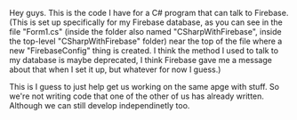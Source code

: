 Hey guys. This is the code I have for a C# program that can talk to Firebase. (This is set up specifically for my Firebase database, as you can see in the file "Form1.cs" (inside the folder also named "CSharpWithFirebase", inside the top-level "CSharpWithFirebase" folder) near the top of the file where a new "FirebaseConfig" thing is created. I think the method I used to talk to my database is maybe deprecated, I think Firebase gave me a message about that when I set it up, but whatever for now I guess.)

This is I guess to just help get us working on the same apge with stuff. So we're not writing code that one of the other of us has already written. Although we can still develop independinetly too.
